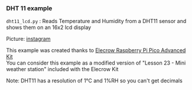 ### DHT 11 example  

`dht11_lcd.py` : Reads Temperature and Humidity from a DHT11 sensor and shows them on an 16x2 lcd display  
    
Picture: [instagram](https://www.instagram.com/cyb3rn0id/p/C1UR4WpNPNp/)   
  
This example was created thanks to [Elecrow Raspberry Pi Pico Advanced Kit](https://www.elecrow.com/raspberry-pi-pico-advanced-kit-with-pico-board-32-modules-and-32-detailed-projects-lessons.html)  
You can consider this example as a modified version of "Lesson 23 - Mini weather station" included with the Elecrow Kit  
  
Note: DHT11 has a resolution of 1°C and 1%RH so you can't get decimals
